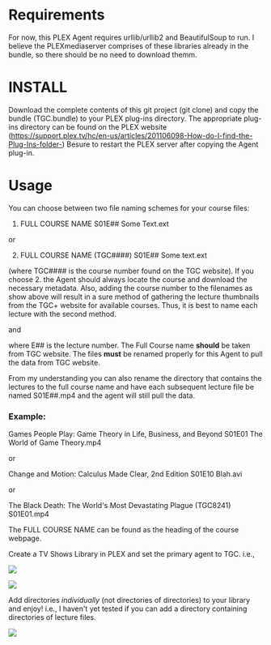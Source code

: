 # Requirements

For now, this PLEX Agent requires urllib/urllib2 and BeautifulSoup to run. I believe the PLEXmediaserver comprises of these libraries already in the bundle, so there should be no need to download themm. 

# INSTALL

Download the complete contents of this git project (git clone) and copy the bundle (TGC.bundle) to your PLEX plug-ins directory.
The appropriate plug-ins directory can be found on the PLEX website (https://support.plex.tv/hc/en-us/articles/201106098-How-do-I-find-the-Plug-Ins-folder-)
Besure to restart the PLEX server after copying the Agent plug-in. 

# Usage

You can choose between two file naming schemes for your course files: 

1. FULL COURSE NAME S01E## Some Text.ext

or

2. FULL COURSE NAME (TGC####) S01E## Some text.ext

(where TGC#### is the course number found on the TGC website). If you choose 2. the Agent should always locate the course and download the necessary metadata. Also, adding the course number to the filenames as show above will result in a sure method of gathering the lecture thumbnails from the TGC+ website for available courses. Thus, it is best to name each lecture with the second method.  

and 

where E## is the lecture number. The Full Course name **should** be taken from TGC website.
The files **must** be renamed properly for this Agent to pull the data from TGC website.

From my understanding you can also rename the directory that contains the lectures to the full course name and have each subsequent lecture file be named S01E##.mp4 and the agent will still pull the data.

### Example:

Games People Play: Game Theory in Life, Business, and Beyond S01E01 The World of Game Theory.mp4

or

Change and Motion: Calculus Made Clear, 2nd Edition S01E10 Blah.avi

or

The Black Death: The World's Most Devastating Plague (TGC8241) S01E01.mp4

The FULL COURSE NAME can be found as the heading of the course webpage. 

Create a TV Shows Library in PLEX and set the primary agent to TGC.  i.e.,

![](http://i.imgur.com/MutBhRy.png "") 

![](http://i.imgur.com/daSfKiv.png "")
 
Add directories *individually* (not directories of directories) to your library and enjoy! i.e., 
I haven't yet tested if you can add a directory containing directories of lecture files. 

![](http://i.imgur.com/StVCbzk.png "")